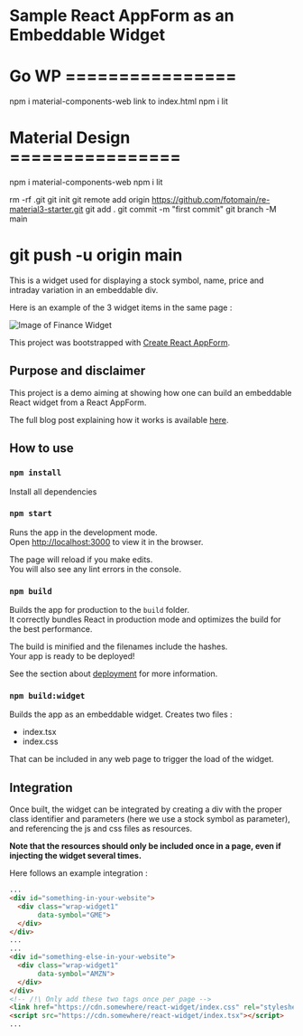 # Sample React AppForm as an Embeddable Widget

# Go WP ================
npm i material-components-web
link to index.html
npm i lit

# Material Design ================
npm i material-components-web
npm i lit

rm -rf .git
git init
git remote add origin https://github.com/fotomain/re-material3-starter.git
git add .
git commit -m "first commit"
git branch -M main

git push -u origin main
================

This is a widget used for displaying a stock symbol, name, price and intraday variation in an embeddable div.

Here is an example of the 3 widget items in the same page :

![Image of Finance Widget](https://github.com/nicoraynaud/react-widget/blob/master/sample.png)

This project was bootstrapped with [Create React AppForm](https://github.com/facebook/create-react-app).

## Purpose and disclaimer

This project is a demo aiming at showing how one can build an embeddable React widget from a React AppForm.

The full blog post explaining how it works is available [here](https://tekinico.medium.com/build-a-react-embeddable-widget-c46b7f7999d8).

## How to use

### `npm install`

Install all dependencies

### `npm start`

Runs the app in the development mode.\
Open [http://localhost:3000](http://localhost:3000) to view it in the browser.

The page will reload if you make edits.\
You will also see any lint errors in the console.

### `npm build`

Builds the app for production to the `build` folder.\
It correctly bundles React in production mode and optimizes the build for the best performance.

The build is minified and the filenames include the hashes.\
Your app is ready to be deployed!

See the section about [deployment](https://facebook.github.io/create-react-app/docs/deployment) for more information.

### `npm build:widget`

Builds the app as an embeddable widget. Creates two files :
- index.tsx
- index.css

That can be included in any web page to trigger the load of the widget.

## Integration

Once built, the widget can be integrated by creating a div with the proper class identifier and parameters (here we use a stock symbol as parameter), and referencing the js and css files as resources.

**Note that the resources should only be included once in a page, even if injecting the widget several times.**

Here follows an example integration :

```html
...
<div id="something-in-your-website">
  <div class="wrap-widget1"
       data-symbol="GME">
  </div>
</div>
...
...
<div id="something-else-in-your-website">
  <div class="wrap-widget1"
       data-symbol="AMZN">
  </div>
</div>
<!-- /!\ Only add these two tags once per page -->
<link href="https://cdn.somewhere/react-widget/index.css" rel="stylesheet"/>
<script src="https://cdn.somewhere/react-widget/index.tsx"></script>
...
```
